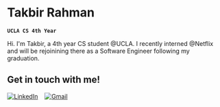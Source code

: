 # Takbir Rahman

**`UCLA CS 4th Year`**

Hi. I'm Takbir, a 4th year CS student @UCLA. I recently interned @Netflix and will be rejoinining there as a Software Engineer following my graduation.

## Get in touch with me!
[![LinkedIn](https://img.shields.io/badge/linkedin-%230077B5.svg?style=for-the-badge&logo=linkedin&logoColor=white)](https://www.linkedin.com/in/takbirr/)
&nbsp;&nbsp;
[![Gmail](https://img.shields.io/badge/Gmail-D14836?style=for-the-badge&logo=gmail&logoColor=white)](mailto:takbirr04@gmail.com)
&nbsp;&nbsp;
